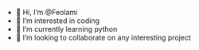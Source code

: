 - 👋 Hi, I’m @Feolami
- 👀 I’m interested in coding
- 🌱 I’m currently learning python
- 💞️ I’m looking to collaborate on any interesting project

<!---
Feolami/Feolami is a ✨ special ✨ repository because its `README.md` (this file) appears on your GitHub profile.
You can click the Preview link to take a look at your changes.
--->
